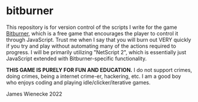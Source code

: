 # bitburner

This repository is for version control of the scripts I write for the game [Bitburner](https://github.com/danielyxie/bitburner), which is a free game that encourages the player to control it through JavaScript.
Trust me when I say that you will burn out VERY quickly if you try and play without automating many of the actions required to progress.
I will be primarily utilizing "NetScript 2", which is essentially just JavaScript extended with Bitburner-specific functionality.

**THIS GAME IS PURELY FOR FUN AND EDUCATION.** I do not support crimes, doing crimes, being a internet crime-er, hackering, etc. I am a good boy who enjoys coding and playing idle/clicker/iterative games.

James Wienecke 2022